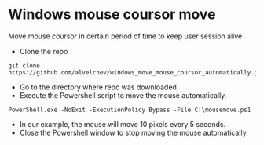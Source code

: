 # Windows mouse coursor move
Move mouse coursor in certain period of time to keep user session alive 

- Clone the repo
```
git clone https://github.com/alvelchev/windows_move_mouse_coursor_automatically.git
```
- Go to the directory where repo was downloaded
- Execute the Powershell script to move the mouse automatically.
```
PowerShell.exe -NoExit -ExecutionPolicy Bypass -File C:\mousemove.ps1
```
- In our example, the mouse will move 10 pixels every 5 seconds.
- Close the Powershell window to stop moving the mouse automatically.
